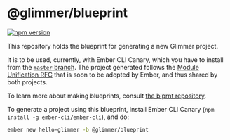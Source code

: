 # @glimmer/blueprint

[![npm version](https://badge.fury.io/js/%40glimmer%2Fblueprint.svg)](https://badge.fury.io/js/%40glimmer%2Fblueprint)

This repository holds the blueprint for generating a new Glimmer project.

It is to be used, currently, with Ember CLI Canary, which you have to install from the [`master` branch](https://github.com/ember-cli/ember-cli).
The project generated follows the [Module Unification RFC](https://github.com/emberjs/rfcs/blob/master/text/0143-module-unification.md) that is soon to be adopted by Ember,
and thus shared by both projects.

To learn more about making blueprints, consult [the blprnt repository](https://github.com/ember-cli/blprnt).

To generate a project using this blueprint, install Ember CLI Canary (`npm install -g ember-cli/ember-cli`), and do:

```bash
ember new hello-glimmer -b @glimmer/blueprint
```
